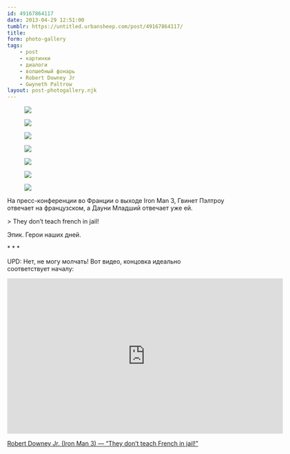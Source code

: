 ```yaml
---
id: 49167864117
date: 2013-04-29 12:51:00
tumblr: https://untitled.urbansheep.com/post/49167864117/
title:
form: photo-gallery
tags:
    - post
    - картинки
    - диалоги
    - волшебный фонарь
    - Robert Downey Jr
    - Gwyneth Paltrow
layout: post-photogallery.njk
---
```


<div class="gallery">
<figure>
<img src="/media/49167864117_1.png" loading="lazy" />
</figure>
<figure>
<img src="/media/49167864117_2.gif" loading="lazy" />
</figure>
<figure>
<img src="/media/49167864117_3.gif" loading="lazy" />
</figure>
<figure>
<img src="/media/49167864117_4.gif" loading="lazy" />
</figure>
<figure>
<img src="/media/49167864117_5.gif" loading="lazy" />
</figure>
<figure>
<img src="/media/49167864117_6.gif" loading="lazy" />
</figure>
<figure>
<img src="/media/49167864117_7.gif" loading="lazy" />
</figure>
</div>

<p>На пресс-конференции во Франции о выходе Iron Man 3, Гвинет Пэлтроу отвечает на французском, а Дауни Младший отвечает уже ей.</p>

<p>&gt; They don&rsquo;t teach french in jail!</p>

<p>Эпик. Герои наших дней.</p>

<p class="splitter">* * *</p>

<p>UPD: Нет, не могу молчать! Вот видео, концовка идеально соответствует началу:</p>

<iframe width="640" height="360" src="http://www.youtube.com/embed/MtsnChpYtlw?rel=0" frameborder="0"></iframe>

<p><a href="http://www.youtube.com/watch?feature=player_embedded&amp;v=MtsnChpYtlw">Robert Downey Jr. (Iron Man 3) — “They don&rsquo;t teach French in jail!”</a></p>
